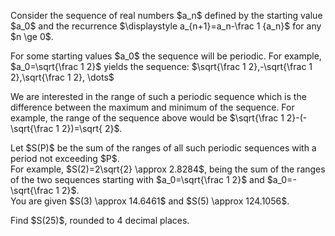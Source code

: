<p>Consider the sequence of real numbers $a_n$ defined by the starting value $a_0$ and the recurrence
$\displaystyle a_{n+1}=a_n-\frac 1 {a_n}$ for any $n  \ge 0$.</p>
<p>
For some starting values $a_0$ the sequence will be periodic. For example, $a_0=\sqrt{\frac 1 2}$ yields the sequence:
$\sqrt{\frac 1 2},-\sqrt{\frac 1 2},\sqrt{\frac 1 2}, \dots$</p>
<p>
We are interested in the range of such a periodic sequence which is the difference between the maximum and minimum of the sequence. For example, the range of the sequence above would be $\sqrt{\frac 1 2}-(-\sqrt{\frac 1 2})=\sqrt{ 2}$.</p>
<p>
Let $S(P)$ be the sum of the ranges of all such periodic sequences with a period not exceeding $P$.<br />
For example, $S(2)=2\sqrt{2} \approx 2.8284$, being the sum of the ranges of the two sequences starting with $a_0=\sqrt{\frac 1 2}$ and $a_0=-\sqrt{\frac 1 2}$. <br />
You are given $S(3) \approx 14.6461$ and $S(5) \approx 124.1056$.
</p><p>
Find $S(25)$, rounded to 4 decimal places.</p>
